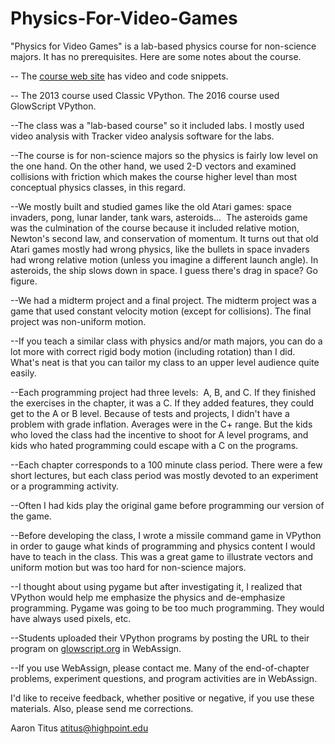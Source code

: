 Physics-For-Video-Games
=======================


"Physics for Video Games" is a lab-based physics course for non-science majors. It has no prerequisites. Here are some notes about the course.

-- The <a href="https://trinket.io/atitus/courses/phy-1-20-0-physics-for-video-games#/introduction/title">course web site</a> has video and code snippets.

-- The 2013 course used Classic VPython. The 2016 course used GlowScript VPython.

--The class was a "lab-based course" so it included labs. I mostly used video analysis with Tracker video analysis software for the labs.

--The course is for non-science majors so the physics is fairly low level on the one hand. On the other hand, we used 2-D vectors and examined collisions with friction which makes the course higher level than most conceptual physics classes, in this regard.

--We mostly built and studied games like the old Atari games: space invaders, pong, lunar lander, tank wars, asteroids...  The asteroids game was the culmination of the course because it included relative motion, Newton's second law, and conservation of momentum. It turns out that old Atari games mostly had wrong physics, like the bullets in space invaders had wrong relative motion (unless you imagine a different launch angle). In asteroids, the ship slows down in space. I guess there's drag in space? Go figure.

--We had a midterm project and a final project. The midterm project was a game that used constant velocity motion (except for collisions). The final project was non-uniform motion.

--If you teach a similar class with physics and/or math majors, you can do a lot more with correct rigid body motion (including rotation) than I did. What's neat is that you can tailor my class to an upper level audience quite easily.

--Each programming project had three levels:  A, B, and C. If they finished the exercises in the chapter, it was a C. If they added features, they could get to the A or B level. Because of tests and projects, I didn't have a problem with grade inflation. Averages were in the C+ range. But the kids who loved the class had the incentive to shoot for A level programs, and kids who hated programming could escape with a C on the programs.

--Each chapter corresponds to a 100 minute class period. There were a few short lectures, but each class period was mostly devoted to an experiment or a programming activity.

--Often I had kids play the original game before programming our version of the game.

--Before developing the class, I wrote a missile command game in VPython in order to gauge what kinds of programming and physics content I would have to teach in the class. This was a great game to illustrate vectors and uniform motion but was too hard for non-science majors.

--I thought about using pygame but after investigating it, I realized that VPython would help me emphasize the physics and de-emphasize programming. Pygame was going to be too much programming. They would have always used pixels, etc.

--Students uploaded their VPython programs by posting the URL to their program on <a href="http://www.glowscript.org/">glowscript.org</a> in WebAssign. 

--If you use WebAssign, please contact me. Many of the end-of-chapter problems, experiment questions, and program activities are in WebAssign.

I'd like to receive feedback, whether positive or negative, if you use these materials. Also, please send me corrections.

Aaron Titus
atitus@highpoint.edu

